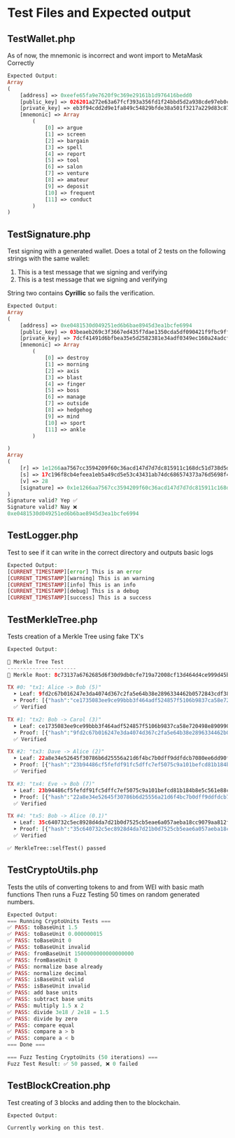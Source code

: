 # Test Files and Expected output

## TestWallet.php

As of now, the mnemonic is incorrect and wont import to MetaMask Correctly

```php
Expected Output:
Array
(
    [address] => 0xeefe65fa9e7620f9c369e29161b1d976416bedd0
    [public_key] => 026201a272e63a67fcf393a356fd1f24bbd5d2a938cde97eb0cd054721cfa5664c
    [private_key] => eb3f94cdd2d9e1fa849c54829bfde38a501f3217a229d83c871d95e1be0c4aa1
    [mnemonic] => Array
        (
            [0] => argue
            [1] => screen
            [2] => bargain
            [3] => spell
            [4] => report
            [5] => tool
            [6] => salon
            [7] => venture
            [8] => amateur
            [9] => deposit
            [10] => frequent
            [11] => conduct
        )
)
```

## TestSignature.php

Test signing with a generated wallet.
Does a total of 2 tests on the following strings with the same wallet:

1. This is a test message that we signing and verifying
2. This is a test messаge that we signing and verifying

String two contains **Cyrillic** so fails the verification.

```php
Expected Output:
Array
(
    [address] => 0xe0481530d049251ed6b6bae8945d3ea1bcfe6994
    [public_key] => 03beaeb269c3f3667ed435f7dae1350cda5df090421f9fbc9ffbaaf6848cb08c50
    [private_key] => 7dcf41491d6bfbea35e5d2582381e34adf0349ec160a24adcf16321346411d07
    [mnemonic] => Array
        (
            [0] => destroy
            [1] => morning
            [2] => axis
            [3] => blast
            [4] => finger
            [5] => boss
            [6] => manage
            [7] => outside
            [8] => hedgehog
            [9] => mind
            [10] => sport
            [11] => ankle
        )

)
Array
(
    [r] => 1e1266aa7567cc3594209f60c36acd147d7d7dc815911c168dc51d738d5dad1c
    [s] => 17c196f8cb4efeea1eb5a49cd5e53c43431ab74dc686574373a76d5698f4839e
    [v] => 28
    [signature] => 0x1e1266aa7567cc3594209f60c36acd147d7d7dc815911c168dc51d738d5dad1c17c196f8cb4efeea1eb5a49cd5e53c43431ab74dc686574373a76d5698f4839e1c
)
Signature valid? Yep ✅
Signature valid? Nay ❌
0xe0481530d049251ed6b6bae8945d3ea1bcfe6994
```

## TestLogger.php

Test to see if it can write in the correct directory and outputs basic logs

```php
Expected Output:
[CURRENT_TIMESTAMP][error] This is an error
[CURRENT_TIMESTAMP][warning] This is an warning
[CURRENT_TIMESTAMP][info] This is an info
[CURRENT_TIMESTAMP][debug] This is a debug
[CURRENT_TIMESTAMP][success] This is a success
```

## TestMerkleTree.php

Tests creation of a Merkle Tree using fake TX's

```php
Expected Output:

🌴 Merkle Tree Test
----------------------
🫚 Merkle Root: 8c73137a6762685d6f30d9db0cfe719a72008cf13d464d4ce999d45b38d3d989

TX #0: "tx1: Alice -> Bob (5)"
  ➤ Leaf: 9fd2c67b016247e3da4074d367c2fa5e64b38e2896334462b0572843cdf389cb
  ➤ Proof: [{"hash":"ce1735083ee9ce99bbb3f464adf524857f5106b9837ca58e720498e890990498","direction":"right"},{"hash":"e49ef56493592305a2e9d852b614ed4122a79fbf1fd78358559b11f24195cd20","direction":"right"},{"hash":"209ef6adbb1be15dddeae5fa41bce6e24b35bd96bbd589f37384a892a5184d65","direction":"right"}]
  ✅ Verified

TX #1: "tx2: Bob -> Carol (3)"
  ➤ Leaf: ce1735083ee9ce99bbb3f464adf524857f5106b9837ca58e720498e890990498
  ➤ Proof: [{"hash":"9fd2c67b016247e3da4074d367c2fa5e64b38e2896334462b0572843cdf389cb","direction":"left"},{"hash":"e49ef56493592305a2e9d852b614ed4122a79fbf1fd78358559b11f24195cd20","direction":"right"},{"hash":"209ef6adbb1be15dddeae5fa41bce6e24b35bd96bbd589f37384a892a5184d65","direction":"right"}]
  ✅ Verified

TX #2: "tx3: Dave -> Alice (2)"
  ➤ Leaf: 22a8e34e52645f30786b6d25556a21d6f4bc7b0dff9ddfdcb7080ee6dd90f0a2
  ➤ Proof: [{"hash":"23b94486cf5fefdf91fc5dffc7ef5075c9a101befcd81b184b8e5c561e88c21d","direction":"right"},{"hash":"379fa02fb915733c2969a6f292a09fb22cdcd0b6ef7377f2b621172584135767","direction":"left"},{"hash":"209ef6adbb1be15dddeae5fa41bce6e24b35bd96bbd589f37384a892a5184d65","direction":"right"}]
  ✅ Verified

TX #3: "tx4: Eve -> Bob (7)"
  ➤ Leaf: 23b94486cf5fefdf91fc5dffc7ef5075c9a101befcd81b184b8e5c561e88c21d
  ➤ Proof: [{"hash":"22a8e34e52645f30786b6d25556a21d6f4bc7b0dff9ddfdcb7080ee6dd90f0a2","direction":"left"},{"hash":"379fa02fb915733c2969a6f292a09fb22cdcd0b6ef7377f2b621172584135767","direction":"left"},{"hash":"209ef6adbb1be15dddeae5fa41bce6e24b35bd96bbd589f37384a892a5184d65","direction":"right"}]
  ✅ Verified

TX #4: "tx5: Bob -> Alice (0.1)"
  ➤ Leaf: 35c640732c5ec8928d4da7d21b0d7525cb5eae6a057aeba18cc9079aa812f32c
  ➤ Proof: [{"hash":"35c640732c5ec8928d4da7d21b0d7525cb5eae6a057aeba18cc9079aa812f32c","direction":"right"},{"hash":"221f679c611962a9e310e6ffd2f9baa3cc3b93aa931c24ee0ef0f2e45a9d1734","direction":"right"},{"hash":"7e6a2b7604f68d3e48666b71cd88a47b9b65d9efb6996b588b842663bb6ef1db","direction":"left"}]
  ✅ Verified

✅ MerkleTree::selfTest() passed
```

## TestCryptoUtils.php

Tests the utils of converting tokens to and from WEI with basic math functions
Then runs a Fuzz Testing 50 times on random generated numbers.

```php
Expected Output:
=== Running CryptoUnits Tests ===
✅ PASS: toBaseUnit 1.5
✅ PASS: toBaseUnit 0.000000015
✅ PASS: toBaseUnit 0
✅ PASS: toBaseUnit invalid
✅ PASS: fromBaseUnit 1500000000000000000
✅ PASS: fromBaseUnit 0
✅ PASS: normalize base already
✅ PASS: normalize decimal
✅ PASS: isBaseUnit valid
✅ PASS: isBaseUnit invalid
✅ PASS: add base units
✅ PASS: subtract base units
✅ PASS: multiply 1.5 x 2
✅ PASS: divide 3e18 / 2e18 = 1.5
✅ PASS: divide by zero
✅ PASS: compare equal
✅ PASS: compare a > b
✅ PASS: compare a < b
=== Done ===

=== Fuzz Testing CryptoUnits (50 iterations) ===
Fuzz Test Result: ✅ 50 passed, ❌ 0 failed
```

## TestBlockCreation.php

Test creating of 3 blocks and adding then to the blockchain.

```php
Expected Output:

Currently working on this test.

```